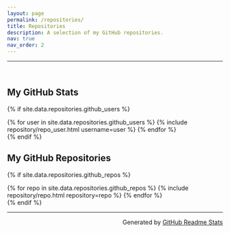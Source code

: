```yaml
---
layout: page
permalink: /repositories/
title: Repositories
description: A selection of my GitHub repositories.
nav: true
nav_order: 2
---
```


---

<br>

## My GitHub Stats

{% if site.data.repositories.github_users %}
<div class="repositories d-flex flex-wrap flex-md-row flex-column justify-content-between align-items-center">
  {% for user in site.data.repositories.github_users %}
    {% include repository/repo_user.html username=user %}
  {% endfor %}
</div>
{% endif %}

<br>

## My GitHub Repositories

{% if site.data.repositories.github_repos %}
<div class="repositories d-flex flex-wrap flex-md-row flex-column justify-content-between align-items-center">
  {% for repo in site.data.repositories.github_repos %}
    {% include repository/repo.html repository=repo %}
  {% endfor %}
</div>
{% endif %}

<br>

--- 

<div style = "text-align: right;">
Generated by  <a href = "https://github.com/anuraghazra/github-readme-stats">GitHub Readme Stats </a>
</div>